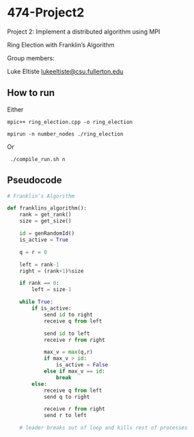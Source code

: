 # 474-Project2

Project 2: Implement a distributed algorithm using MPI

Ring Election with Franklin’s Algorithm

Group members:

Luke Eltiste lukeeltiste@csu.fullerton.edu

## How to run

Either

```shell
mpic++ ring_election.cpp -o ring_election

mpirun -n number_nodes ./ring_election
```

Or

```shell
 ./compile_run.sh n
```

## Pseudocode

```python
# Franklin’s Algorithm

def franklins_algorithm():
    rank = get_rank()
    size = get_size()

    id = genRandomId()
    is_active = True

    q = r = 0

    left = rank-1
    right = (rank+1)%size

    if rank == 0:
        left = size-1

    while True:
        if is_active:
            send id to right
            receive q from left

            send id to left
            receive r from right

            max_v = max(q,r)
            if max_v > id:
                is_active = False
            else if max_v == id:
                break
        else:
            receive q from left
            send q to right

            receive r from right
            send r to left

    # leader breaks out of loop and kills rest of processes
```
